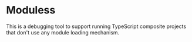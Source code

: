 # Moduless

This is a debugging tool to support running TypeScript composite projects that don't use any module loading mechanism.

